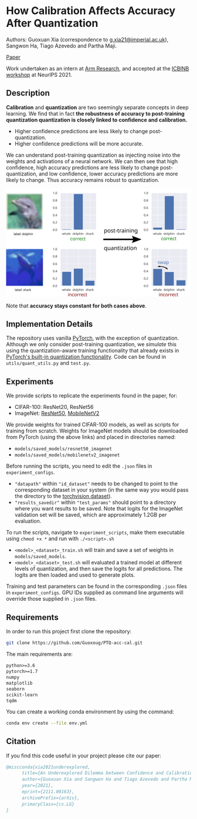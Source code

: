# How Calibration Affects Accuracy After Quantization
Authors: Guoxuan Xia (correspondence to [g.xia21@imperial.ac.uk](mailto:g.xia21@imperial.ac.uk)), Sangwon Ha, Tiago Azevedo and Partha Maji.

[Paper](https://arxiv.org/abs/2111.08163)

Work undertaken as an intern at [Arm Research](https://www.arm.com/resources/research/ml), and accepted at the [ICBINB workshop](https://i-cant-believe-its-not-better.github.io/neurips2021/) at NeurIPS 2021.

## Description
**Calibration** and **quantization** are two seemingly separate concepts in deep learning. We find that in fact **the robustness of accuracy to post-training quantization quantization is closely linked to confidence and calibration.**

* Higher confidence predictions are less likely to change post-quantization.
* Higher confidence predictions will be more accurate.

We can understand post-training quantization as injecting noise into the weights and activations of a neural network. We can then see that high confidence, high accuracy predictions are less likely to change post-quantization, and low confidence, lower accuracy predictions are more likely to change. Thus accuracy remains robust to quantization.

![Figure](workshop_poster_diagram.svg)

Note that **accuracy stays constant for both cases above**.

## Implementation Details
The repository uses vanilla [PyTorch](https://github.com/pytorch/pytorch/tree/master/torch), with the exception of quantization. Although we only consider post-training quantization, we *simulate* this using the quantization-aware training functionality that already exists in [PyTorch's built-in quantization functionality](https://pytorch.org/docs/stable/quantization.html). Code can be found in `utils/quant_utils.py` and `test.py`.

## Experiments
We provide scripts to replicate the experiments found in the paper, for:

* CIFAR-100: ResNet20, ResNet56
* ImageNet: [ResNet50](https://download.pytorch.org/models/resnet50-19c8e357.pth), [MobileNetV2](https://download.pytorch.org/models/mobilenet_v2-b0353104.pth)

We provide weights for trained CIFAR-100 models, as well as scripts for training from scratch. Weights for ImageNet models should be downloaded from PyTorch (using the above links) and placed in directories named:
* `models/saved_models/resnet50_imagenet`
* `models/saved_models/mobilenetv2_imagenet`

Before running the scripts, you need to edit the `.json` files in `experiment_configs`. 
* `"datapath"` within `"id_dataset"` needs to be changed to point to the corresponding dataset in your system (in the same way you would pass the directory to the [torchvision dataset](https://pytorch.org/vision/stable/datasets.html)).
* `"results_savedir"` within `"test_params"` should point to a directory where you want results to be saved. Note that logits for the ImageNet validation set will be saved, which are approximately 1.2GB per evaluation.

To run the scripts, navigate to `experiment_scripts`, make them executable using `chmod +x *` and run with `./<script>.sh`

* `<model>_<dataset>_train.sh` will train and save a set of weights in `models/saved_models`.
* `<model>_<dataset>_test.sh` will evaluated a trained model at different levels of quantization, and then save the logits for all predictions. The logits are then loaded and used to generate plots.

Training and test parameters can be found in the corresponding `.json` files in `experiment_configs`. GPU IDs supplied as command line arguments will override those supplied in `.json` files.

## Requirements

In order to run this project first clone the repository:
```bash
git clone https://github.com/Guoxoug/PTQ-acc-cal.git
```
The main requirements are:
```
python>=3.6
pytorch>=1.7
numpy
matplotlib
seaborn
scikit-learn
tqdm
```
You can create a working conda environment by using the command: 
```bash
conda env create --file env.yml
```

## Citation
If you find this code useful in your project please cite our paper:
```bibtex
@miscconda{xia2021underexplored,
      title={An Underexplored Dilemma between Confidence and Calibration in Quantized Neural Networks}, 
      author={Guoxuan Xia and Sangwon Ha and Tiago Azevedo and Partha Maji},
      year={2021},
      eprint={2111.08163},
      archivePrefix={arXiv},
      primaryClass={cs.LG}
}
```